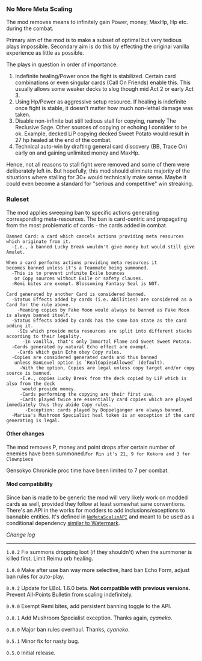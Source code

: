 ### No More Meta Scaling

The mod removes means to infinitely gain Power, money, MaxHp, Hp etc. during the combat. 

Primary aim of the mod is to make a subset of optimal but very tedious plays impossible.
Secondary aim is do this by effecting the original vanilla experience as little as possible.

The plays in question in order of importance:
1. Indefinite healing/Power once the fight is stabilized. Certain card combinations or even singular cards (Call On Friends) enable this. This usually allows some weaker decks to slog though mid Act 2 or early Act 3.
1. Using Hp/Power as aggressive setup resource. If healing is indefinite once fight is stable, it doesn't matter how much non-lethal damage was taken.
1. Disable non-infinite but still tedious stall for copying, namely The Reclusive Sage. Other sources of copying or echoing I consider to be ok. Example, decked LiP copying decked Sweet Potato would result in 27 hp healed at the end of the combat.
1. Technical auto-win by drafting general card discovery (BB, Trace On) early on and gaining unlimited money and MaxHp.

Hence, not all reasons to stall fight were removed and some of them were deliberately left in. But hopefully, this mod should eliminate majority of the situations where stalling for 30+ would technically make sense. Maybe it could even become a standard for "serious and competitive" win streaking.

### Ruleset
The mod applies sweeping ban to specific actions generating corresponding meta-resources. The ban is card-centric and propagating from the most problematic of cards - the cards added in combat.

```
Banned Card: a card which cancels actions providing meta resources which originate from it.
  -I.e., a banned Lucky Break wouldn't give money but would still give Amulet.

When a card performs actions providing meta resources it 
becomes banned unless it's a Teammate being summoned.
  -This is to prevent infinite Exile bounces 
   or Copy sources without Exile or safety clauses.
  -Remi bites are exempt. Blossoming Fantasy Seal is NOT.

Card generated by another Card is considered banned.
  -Status Effects added by cards (i.e. Abilities) are considered as a Card for the rule above.
    -Meaning copies by Fake Moon would always be banned as Fake Moon is always banned itself.
  -Status Effects added by cards has the same ban state as the card adding it.
    -SEs which provide meta resources are split into different stacks according to their legality.
      -In vanilla, that's only Immortal Flame and Sweet Sweet Potato.
  -Cards generated by natural Echo effect are exempt.
    -Cards which gain Echo obey Copy rules.
  -Copies are considered generated cards and thus banned
   unless BanLevel option is `RealCopiesAllowed` (default).
     -With the option, Copies are legal unless copy target and/or copy source is banned.
     -I.e., copies Lucky Break from the deck copied by LiP which is also from the deck
      would provide money.
     -Cards performing the copying are their first use.
     -Cards played twice are essentially card copies which are played immediately thus they abide Copy rules.
       -Exception: cards played by Doppelganger are always banned.
  -Marisa's Mushroom Specialist heal token is an exception if the card generating is legal.
```

#### Other changes
The mod removes P, money and point drops after certain number of enemies have been summoned.`For Rin it's 21, 9 for Kokoro and 3 for Clownpiece`

Gensokyo Chronicle proc time have been limited to 7 per combat.

#### Mod compatibility

Since ban is made to be generic the mod will very likely work on modded cards as well, provided they follow at least somewhat sane conventions. 
There's an API in the works for modders to add inclusions/exceptions to bannable entities.
It's defined in [`NoMetaScalinAPI`](https://github.com/Neoshrimp/LBoL_Doremy/blob/master/NoMetaScaling/Core/API/NoMetaScalinAPI.cs) and meant to be used as a conditional dependency [similar to Watermark](https://github.com/Neoshrimp/LBoL_Doremy/blob/master/NoMetaScaling/APIusageAsConditionalDependency.txt).



*Change log*

------
`1.0.2` Fix summons dropping loot (if they shouldn't) when the summoner is killed first. Limit Reimu orb healing.

`1.0.0` Make after use ban way more selective, hard ban Echo Form, adjust ban rules for auto-play.

`0.9.2` Update for LBoL 1.6.0 beta. **Not compatible with previous versions.** Prevent All-Points Bulletin from scaling indefinitely.

`0.9.0` Exempt Remi bites, add persistent banning toggle to the API.

`0.8.1` Add Mushroom Specialist exception. Thanks again, *cyaneko*.

`0.8.0` Major ban rules overhaul. Thanks, *cyaneko*.

`0.5.1` Minor fix for nasty bug.

`0.5.0` Initial release.